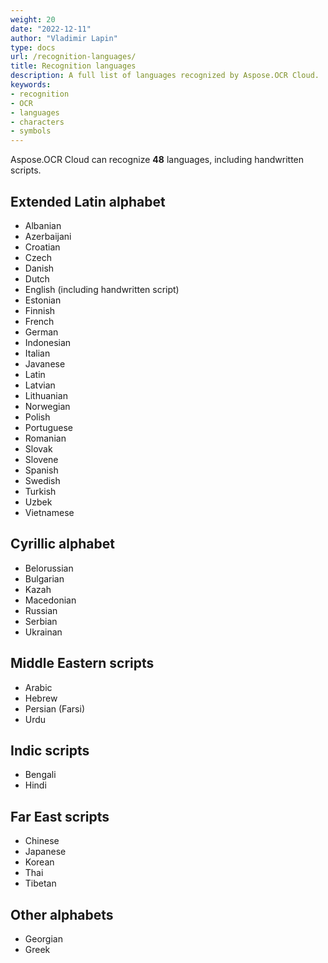```yaml
---
weight: 20
date: "2022-12-11"
author: "Vladimir Lapin"
type: docs
url: /recognition-languages/
title: Recognition languages
description: A full list of languages recognized by Aspose.OCR Cloud.
keywords:
- recognition
- OCR
- languages
- characters
- symbols
---
```


Aspose.OCR Cloud can recognize **48** languages, including handwritten scripts.

## Extended Latin alphabet

- Albanian
- Azerbaijani
- Croatian
- Czech
- Danish
- Dutch
- English (including handwritten script)
- Estonian
- Finnish
- French
- German
- Indonesian
- Italian
- Javanese
- Latin
- Latvian
- Lithuanian
- Norwegian
- Polish
- Portuguese
- Romanian
- Slovak
- Slovene
- Spanish
- Swedish
- Turkish
- Uzbek
- Vietnamese

## Cyrillic alphabet

- Belorussian
- Bulgarian
- Kazah
- Macedonian
- Russian
- Serbian
- Ukrainan

## Middle Eastern scripts

- Arabic
- Hebrew
- Persian (Farsi)
- Urdu

## Indic scripts

- Bengali
- Hindi

## Far East scripts

- Chinese
- Japanese
- Korean
- Thai
- Tibetan

## Other alphabets

- Georgian
- Greek
